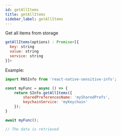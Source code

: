 ```yaml
---
id: getAllItems
title: getAllItems
sidebar_label: getAllItems
---
```


Get all items from storage

```javascript
getAllItems(options) : Promise<[{
  key: string
  value: string
  service: string
}]>
```

Example:

```javascript
import RNSInfo from 'react-native-sensitive-info';

const myFunc = async () => {
    return SInfo.getAllItems({        
        sharedPreferencesName: 'mySharedPrefs',
        keychainService: 'myKeychain'
    });
}

await myFunc();

// The data is retrieved
```